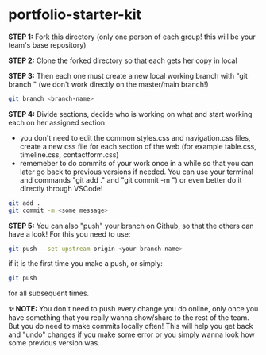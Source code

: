 # portfolio-starter-kit


**STEP 1:** Fork this directory (only one person of each group! this will be your team's base repository)

**STEP 2:** Clone the forked directory so that each gets her copy in local

**STEP 3:** Then each one must create a new local working branch with "git branch <branch-name>" (we don't work directly on the master/main branch!)
  
```sh
git branch <branch-name>
```

**STEP 4:** Divide sections, decide who is working on what and start working each on her assigned section
  - you don't need to edit the common styles.css and navigation.css files, create a new css file for each section of the web (for example table.css, timeline.css, contactform.css)
  - rememeber to do commits of your work once in a while so that you can later go back to previous versions if needed. You can use your terminal and commands "git add ." and "git commit -m <some message>") or even better do it directly through VSCode!
 
```sh
git add .
git commit -m <some message>
```

**STEP 5:** You can also "push" your branch on Github, so that the others can have a look! For this you need to use: 

```sh
git push --set-upstream origin <your branch name>
```
if it is the first time you make a push, or simply:
  
```sh
git push
```
for all subsequent times.
  
**✨ NOTE:**  You don't need to push every change you do online, only once you have something that you really wanna show/share to the rest of the team. But you do need to make commits locally often! This will help you get back and "undo" changes if you make some error or you simply wanna look how some previous version was. 

  
